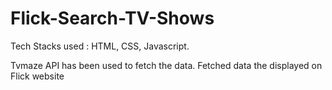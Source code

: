 # Flick-Search-TV-Shows

Tech Stacks used : HTML, CSS, Javascript.

Tvmaze API has been used to fetch the data.
Fetched data the displayed on Flick website
